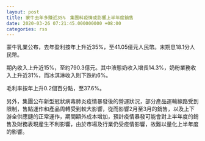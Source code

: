 ```yaml
---
layout: post
title: 蒙牛去年多賺近35%　集團料疫情或影響上半年度銷售
date: 2020-03-26 07:21:45.000000000 +08:00
categories: rss
---
```


蒙牛乳業公布，去年盈利按年上升近35%，至41.05億元人民幣。末期息18.1分人民幣。

期內收入上升近15%，至約790.3億元。其中液態奶收入增長14.3%，奶粉業務收入上升近31%，而冰淇淋收入則下跌約6%。

毛利率按年上升0.2個百分點，至37.6%。

另外，集團公布新型冠狀病毒肺炎疫情暴發後的營運狀況，部分產品運輸線路受到限制，售點運作和產品周轉受到較大影響，從而影響2月至3月的銷售，以及上下游全供應鏈的正常運作，期間額外成本增加，預計疫情暴發可能會對上半年度的銷售及財務表現産生不利影響，由於市場及行業仍受疫情影響，故難以量化上半年度的影響。
